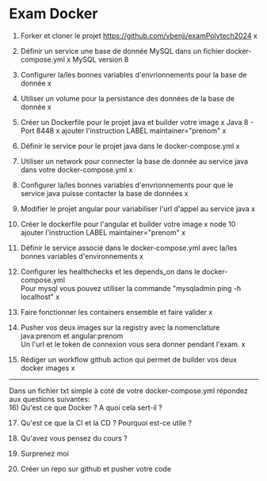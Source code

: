 # Exam Docker	

1) Forker et cloner le projet https://github.com/vbenji/examPolytech2024 x

2) Définir un service une base de donnée MySQL dans un fichier docker-compose.yml   x
MySQL version 8

3) Configurer la/les bonnes variables d'envrionnements pour la base de donnée x

4) Utiliser un volume pour la persistance des données de la base de donnée x

5) Créer un Dockerfile pour  le projet java et builder votre image   x
Java 8 - Port 8448  x
ajouter l'instruction LABEL maintainer="prenom" x 

6) Définir le service pour le projet java dans le docker-compose.yml x

7) Utiliser un network pour connecter la base de donnée au service java dans votre docker-compose.yml x

8) Configurer la/les bonnes variables d'envrionnements pour que le service java puisse contacter la base de données x 

9) Modifier le projet angular pour variabiliser l'url d'appel au service java x

10) Créer le dockerfile pour l'angular et builder votre image  x
node 10  
ajouter l'instruction LABEL maintainer="prenom" x

11) Définir le service associé dans le docker-compose.yml avec la/les bonnes variables d'environnements x

12) Configurer les healthchecks et les depends_on dans le docker-compose.yml  
Pour mysql vous pouvez utiliser la commande "mysqladmin ping -h localhost" x

13) Faire fonctionner les containers ensemble et faire valider x

14) Pusher vos deux images sur la registry avec la nomenclature java:prenom et angular:prenom  
Un l'url et le token de connexion vous sera donner pendant l'exam. x

15) Rédiger un workflow github action qui permet de builder vos deux docker images x

--- 

Dans un fichier txt simple à coté de votre docker-compose.yml répondez aux questions suivantes:  
16) Qu'est ce que Docker ? A quoi cela sert-il ?

17) Qu'est ce que la CI et la CD ? Pourquoi est-ce utile ?

18) Qu'avez vous pensez du cours ? 

19) Surprenez moi

20) Créer un repo sur github et pusher votre code
